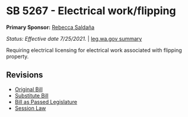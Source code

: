 # SB 5267 - Electrical work/flipping
**Primary Sponsor:** [Rebecca Saldaña](/person/leg/rebecca.saldana.md)

*Status: Effective date 7/25/2021.* | [leg.wa.gov summary](https://app.leg.wa.gov/billsummary?BillNumber=5267&Year=2021)

Requiring electrical licensing for electrical work associated with flipping property.

## Revisions
* [Original Bill](1/)
* [Substitute Bill](S/)
* [Bill as Passed Legislature](S.PL/)
* [Session Law](S.SL/)